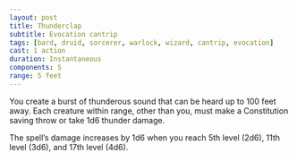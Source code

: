 ```yaml
---
layout: post
title: Thunderclap
subtitle: Evocation cantrip
tags: [bard, druid, sorcerer, warlock, wizard, cantrip, evocation]
cast: 1 action
duration: Instantaneous
components: S
range: 5 feet
---
```

You create a burst of thunderous sound that can be heard up to 100 feet away. Each creature within range, other than you, must make a Constitution saving throw or take 1d6 thunder damage.

The spell’s damage increases by 1d6 when you reach 5th level (2d6), 11th level (3d6), and 17th level (4d6).